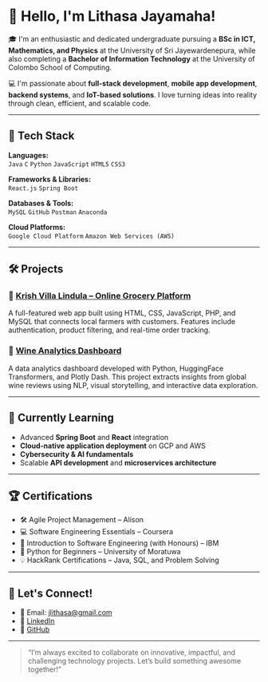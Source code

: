 # 👋 Hello, I'm Lithasa Jayamaha!

🎓 I'm an enthusiastic and dedicated undergraduate pursuing a **BSc in ICT, Mathematics, and Physics** at the University of Sri Jayewardenepura, while also completing a **Bachelor of Information Technology** at the University of Colombo School of Computing.

💻 I'm passionate about **full-stack development**, **mobile app development**, **backend systems**, and **IoT-based solutions**. I love turning ideas into reality through clean, efficient, and scalable code.

---

## 🔧 Tech Stack

**Languages:**  
`Java` `C` `Python` `JavaScript` `HTML5` `CSS3`

**Frameworks & Libraries:**  
`React.js` `Spring Boot`

**Databases & Tools:**  
`MySQL` `GitHub` `Postman` `Anaconda`

**Cloud Platforms:**  
`Google Cloud Platform` `Amazon Web Services (AWS)`

---

## 🛠 Projects

### 🛒 [Krish Villa Lindula – Online Grocery Platform](https://github.com/Hansithmka/MISGA-2)
A full-featured web app built using HTML, CSS, JavaScript, PHP, and MySQL that connects local farmers with customers. Features include authentication, product filtering, and real-time order tracking.

### 🍷 [Wine Analytics Dashboard](https://github.com/Lithasa/WineAnalytics)
A data analytics dashboard developed with Python, HuggingFace Transformers, and Plotly Dash. This project extracts insights from global wine reviews using NLP, visual storytelling, and interactive data exploration.

---

## 🌱 Currently Learning

- Advanced **Spring Boot** and **React** integration  
- **Cloud-native application deployment** on GCP and AWS  
- **Cybersecurity & AI fundamentals**  
- Scalable **API development** and **microservices architecture**

---

## 🏆 Certifications

- 🛠 Agile Project Management – Alison  
- 💻 Software Engineering Essentials – Coursera  
- 🔐 Introduction to Software Engineering (with Honours) – IBM  
- 🐍 Python for Beginners – University of Moratuwa  
- 💡 HackRank Certifications – Java, SQL, and Problem Solving  

---

## 🤝 Let's Connect!

- 📧 Email: jlithasa@gmail.com  
- 🔗 [LinkedIn](https://www.linkedin.com/in/lithasaj)  
- 💼 [GitHub](https://github.com/Lithasa)  

---

> “I’m always excited to collaborate on innovative, impactful, and challenging technology projects. Let’s build something awesome together!”
